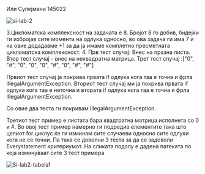 Или Сулејмани 145022


![si-lab-2](https://user-images.githubusercontent.com/49499881/171907764-a89bfa01-6558-4eb0-99ca-fe37158e3db0.jpg)




3.Цикломатска комплексност на задачата е 8. Бројот 8 го добив, бидејќи ги избројав сите моменти на одлука односно, во ова задача ги има 7 и на овие додадавме +1 за да ја имаме комплетно пресметната цикломатска комплексност.
4.
Прв тест случај: Внес на празна листа. Втор тест случај - внес на неквадратна матрица. Трет тест случај :["0", "#", "0", "0", "0", "#", "0", "#", "#"]

Првиот тест случај ја покрива првата if одлука кога таа е точна и фрла IllegalArgumentException.
Вториот тест случај ми ја покрива првата if одлука кога таа е неточна и втората if одлука кога таа е точна и фрла IllegalArgumentException.

Со овие два теста ги покривам   IllegalArgumentException.


Третиот тест пример е листата бара квадтратна матрица исполнета со 0 и #. Во овој тест пример намерно ги подредив елементите така што целиот for циклус ќе ги изминам сите случаеви односно сите одлуки кога не се точни.
Па така се доволни 3 теста за да се задоволи Everystatement критериумот. На сликата подолу е дадена патеката по која изминуваат сите 3 тест примера


![Si-lab2-tabela1](https://user-images.githubusercontent.com/49499881/171910443-b548bf12-cfde-41a4-8b5c-c748279e0778.jpg)





